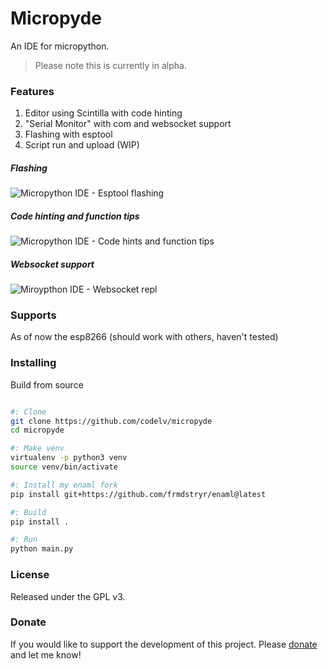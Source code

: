 # Micropyde

An IDE for micropython. 

> Please note this is currently in alpha. 

### Features

1. Editor using Scintilla with code hinting
2. "Serial Monitor" with com and websocket support
3. Flashing with esptool
4. Script run and upload (WIP)

##### Flashing

![Micropython IDE - Esptool flashing](https://user-images.githubusercontent.com/380158/34588508-5e571d04-f17b-11e7-99d2-db6db8244fbd.gif)

##### Code hinting and function tips

![Micropython IDE - Code hints and function tips](https://user-images.githubusercontent.com/380158/34588552-9cdef0e2-f17b-11e7-93b0-fbd0ba570d2e.gif)

##### Websocket support

![Miroypthon IDE - Websocket repl](https://user-images.githubusercontent.com/380158/34588596-db8b240a-f17b-11e7-9cfd-da0331dc865f.gif)


### Supports

As of now the esp8266 (should work with others, haven't tested)

### Installing

Build from source

```bash

#: Clone
git clone https://github.com/codelv/micropyde
cd micropyde

#: Make venv
virtualenv -p python3 venv
source venv/bin/activate

#: Install my enaml fork
pip install git+https://github.com/frmdstryr/enaml@latest

#: Build
pip install .

#: Run
python main.py


```



### License

Released under the GPL v3.

### Donate

If you would like to support the development of this project. 
Please [donate](https://www.codelv.com/donate/) and let me know! 
